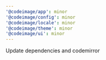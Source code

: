 ```yaml
---
'@codeimage/app': minor
'@codeimage/config': minor
'@codeimage/locale': minor
'@codeimage/theme': minor
'@codeimage/ui': minor
---
```


Update dependencies and codemirror
